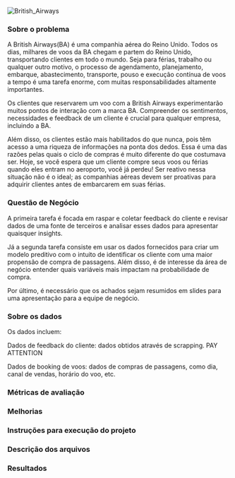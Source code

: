 ![British_Airways](https://logosmarcas.net/wp-content/uploads/2021/02/British-Airways-Logo.png)
### Sobre o problema

A British Airways(BA) é uma companhia aérea do Reino Unido.  Todos os dias, 
milhares de voos da BA chegam e partem do Reino Unido, transportando clientes 
em todo o mundo. Seja para férias, trabalho ou qualquer outro motivo, o processo 
de agendamento, planejamento, embarque, abastecimento, transporte, pouso e 
execução contínua de voos a tempo é uma tarefa enorme, com muitas 
responsabilidades altamente importantes.

Os clientes que reservarem um voo com a British Airways experimentarão muitos 
pontos de interação com a marca BA. Compreender os sentimentos, necessidades e 
feedback de um cliente é crucial para qualquer empresa, incluindo a BA.

Além disso, os clientes estão mais habilitados do que nunca, pois têm acesso a 
uma riqueza de informações na ponta dos dedos. Essa é uma das razões pelas quais 
o ciclo de compras é muito diferente do que costumava ser. Hoje, se você espera 
que um cliente compre seus voos ou férias quando eles entram no aeroporto, você 
já perdeu! Ser reativo nessa situação não é o ideal; as companhias aéreas devem 
ser proativas para adquirir clientes antes de embarcarem em suas férias.

### Questão de Negócio

A primeira tarefa é focada em raspar e coletar feedback do cliente e 
revisar dados de uma fonte de terceiros e analisar esses dados para apresentar 
quaisquer insights.

Já a segunda tarefa consiste em usar os dados fornecidos para criar um modelo
preditivo com o intuito de identificar os cliente com uma maior propensão de 
compra de passagens. Além disso, é de interesse da área de negócio entender 
quais variáveis mais impactam na probabilidade de compra.

Por último, é necessário que os achados sejam resumidos em slides para uma
apresentação para a equipe de negócio.

### Sobre os dados

Os dados incluem:

Dados de feedback do cliente: dados obtidos através de scrapping. PAY ATTENTION

Dados de booking de voos: dados de compras de passagens, como dia, canal de 
vendas, horário do voo, etc.

### Métricas de avaliação

### Melhorias

### Instruções para execução do projeto

### Descrição dos arquivos

### Resultados